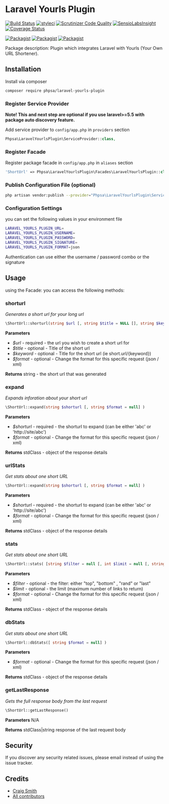# Laravel Yourls Plugin

[![Build Status](https://travis-ci.org/phpsa/laravel-yourls-plugin.svg?branch=master)](https://travis-ci.org/phpsa/laravel-yourls-plugin)
[![styleci](https://styleci.io/repos/CHANGEME/shield)](https://styleci.io/repos/CHANGEME)
[![Scrutinizer Code Quality](https://scrutinizer-ci.com/g/phpsa/laravel-yourls-plugin/badges/quality-score.png?b=master)](https://scrutinizer-ci.com/g/phpsa/laravel-yourls-plugin/?branch=master)
[![SensioLabsInsight](https://insight.sensiolabs.com/projects/CHANGEME/mini.png)](https://insight.sensiolabs.com/projects/CHANGEME)
[![Coverage Status](https://coveralls.io/repos/github/phpsa/laravel-yourls-plugin/badge.svg?branch=master)](https://coveralls.io/github/phpsa/laravel-yourls-plugin?branch=master)

[![Packagist](https://img.shields.io/packagist/v/phpsa/laravel-yourls-plugin.svg)](https://packagist.org/packages/phpsa/laravel-yourls-plugin)
[![Packagist](https://poser.pugx.org/phpsa/laravel-yourls-plugin/d/total.svg)](https://packagist.org/packages/phpsa/laravel-yourls-plugin)
[![Packagist](https://img.shields.io/packagist/l/phpsa/laravel-yourls-plugin.svg)](https://packagist.org/packages/phpsa/laravel-yourls-plugin)

Package description: Plugin which integrates Laravel with Yourls (Your Own URL Shortener).

## Installation

Install via composer
```bash
composer require phpsa/laravel-yourls-plugin
```

### Register Service Provider

**Note! This and next step are optional if you use laravel>=5.5 with package
auto discovery feature.**

Add service provider to `config/app.php` in `providers` section
```php
Phpsa\LaravelYourlsPlugin\ServiceProvider::class,
```

### Register Facade

Register package facade in `config/app.php` in `aliases` section
```php
'ShortUrl' => Phpsa\LaravelYourlsPlugin\Facades\LaravelYourlsPlugin::class,
```

### Publish Configuration File (optional)

```bash
php artisan vendor:publish --provider="Phpsa\LaravelYourlsPlugin\ServiceProvider" --tag="config"
```

### Configuration Settings

you can set the following values in your environment file

```bash
LARAVEL_YOURLS_PLUGIN_URL=
LARAVEL_YOURLS_PLUGIN_USERNAME=
LARAVEL_YOURLS_PLUGIN_PASSWORD=
LARAVEL_YOURLS_PLUGIN_SIGNATURE=
LARAVEL_YOURLS_PLUGIN_FORMAT=json
```

Authentication can use either the username / password combo or the signature

## Usage

using the Facade: you can access the following methods:

### shorturl
*Generates a short url for your long url*

```php
\ShortUrl::shorturl(string $url [, string $title = NULL [], string $keyword = NULL [], string $format = NULL ]]] )
```

**Parameters**
+ *$url* - required - the url you wish to create a short url for
+ *$title* - optional - Title of the short url
+ *$keyword* - optional - Title for the short url (ie short.url/{keyword})
+ *$format* - optional - Change the format for this specific request (json / xml)

**Returns**
string - the short url that was generated


### expand
*Expands inforation about your short url*
```php
\ShortUrl::expand(string $shorturl [, string $format = null] )
```

**Parameters**
+ *$shorturl* - required - the shorturl to expand (can be either 'abc' or 'http://site/abc')
+ *$format* - optional - Change the format for this specific request (json / xml)

**Returns**
stdClass - object of the response details

### urlStats
*Get stats about one short URL*
```php
\ShortUrl::expand(string $shorturl [, string $format = null] )
```

**Parameters**
+ *$shorturl* - required - the shorturl to expand (can be either 'abc' or 'http://site/abc')
+ *$format* - optional - Change the format for this specific request (json / xml)

**Returns**
stdClass - object of the response details

### stats
*Get stats about one short URL*
```php
\ShortUrl::stats( [string $filter = null [, int $limit = null [, string $format = null ]]] )
```

**Parameters**
+ *$filter* - optional - the filter: either "top", "bottom" , "rand" or "last"
+ *$limit* - optional - the limit (maximum number of links to return)
+ *$format* - optional - Change the format for this specific request (json / xml)

**Returns**
stdClass - object of the response details

### dbStats
*Get stats about one short URL*
```php
\ShortUrl::dbStats([ string $format = null] )
```

**Parameters**
+ *$format* - optional - Change the format for this specific request (json / xml)

**Returns**
stdClass - object of the response details

### getLastResponse
*Gets the full response body from the last request*
```php
\ShortUrl::getLastResponse()
```
**Parameters**
N/A

**Returns**
stdClass|string response of the last request body

## Security

If you discover any security related issues, please email
instead of using the issue tracker.

## Credits

- [Craig Smith](https://github.com/phpsa)
- [All contributors](https://github.com/phpsa/laravel-yourls-plugin/graphs/contributors)
